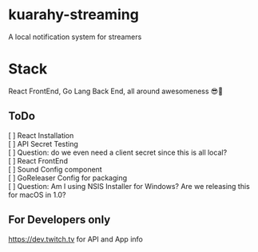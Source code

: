 # kuarahy-streaming
A local notification system for streamers

# Stack
React FrontEnd, Go Lang Back End, all around awesomeness 😎🚀

## ToDo

[ ] React Installation </br>
[ ] API Secret Testing </br>
[ ] Question: do we even need a client secret since this is all local? </br>
[ ] React FrontEnd </br>
[ ] Sound Config component </br>
[ ] GoReleaser Config for packaging </br>
[ ] Question: Am I using NSIS Installer for Windows? Are we releasing this for macOS in 1.0? </br>

## For Developers only
https://dev.twitch.tv for API and App info

